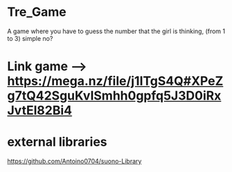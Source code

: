# Tre_Game
A game where you have to guess the number that the girl is thinking, (from 1 to 3) simple no?

# Link game --> https://mega.nz/file/j1ITgS4Q#XPeZg7tQ42SguKvISmhh0gpfq5J3D0iRxJvtEl82Bi4

# external libraries
https://github.com/Antoino0704/suono-Library

